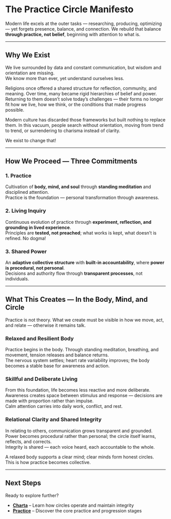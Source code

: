 # The Practice Circle Manifesto

Modern life excels at the outer tasks — researching, producing, optimizing — yet forgets presence, balance, and connection.
We rebuild that balance **through practice, not belief**, beginning with attention to what is.

---

## Why We Exist

We live surrounded by data and constant communication, but wisdom and orientation are missing.  
We know more than ever, yet understand ourselves less.

Religions once offered a shared structure for reflection, community, and meaning. Over time, many became rigid hierarchies of belief and power. Returning to them doesn’t solve today’s challenges — their forms no longer fit how we live, how we think, or the conditions that made progress possible.

Modern culture has discarded those frameworks but built nothing to replace them. In this vacuum, people search without orientation, moving from trend to trend, or surrendering to charisma instead of clarity.

We exist to change that!

---

## How We Proceed — Three Commitments

### 1. Practice  
Cultivation of **body, mind, and soul** through **standing meditation** and disciplined attention.  
Practice is the foundation — personal transformation through awareness.

### 2. Living Inquiry
Continuous evolution of practice through **experiment, reflection, and grounding in lived experience**.  
Principles are **tested, not preached**; what works is kept, what doesn’t is refined. No dogma!

### 3. Shared Power  
An **adaptive collective structure** with **built-in accountability**, where **power is procedural, not personal**.  
Decisions and authority flow through **transparent processes**, not individuals.

---


## What This Creates — In the Body, Mind, and Circle

Practice is not theory. What we create must be visible in how we move, act, and relate — otherwise it remains talk.

### Relaxed and Resilient Body
Practice begins in the body. Through standing meditation, breathing, and movement, tension releases and balance returns.  
The nervous system settles; heart rate variability improves; the body becomes a stable base for awareness and action.

### Skillful and Deliberate Living
From this foundation, life becomes less reactive and more deliberate.  
Awareness creates space between stimulus and response — decisions are made with proportion rather than impulse.  
Calm attention carries into daily work, conflict, and rest.

### Relational Clarity and Shared Integrity
In relating to others, communication grows transparent and grounded.  
Power becomes procedural rather than personal; the circle itself learns, reflects, and corrects.  
Integrity is shared — each voice heard, each accountable to the whole.

A relaxed body supports a clear mind; clear minds form honest circles.  
This is how practice becomes collective.

---

## Next Steps

Ready to explore further?

- **[Charta](framework/CHARTA.md)** – Learn how circles operate and maintain integrity
- **[Practice](practice/STANDING_0_INTRO.md)** – Discover the core practice and progression stages
